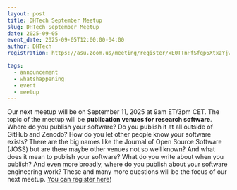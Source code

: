 ```yaml
---
layout: post
title: DHTech September Meetup
slug: DHTech September Meetup
date: 2025-09-05
event_date: 2025-09-05T12:00:00-04:00
author: DHTech
registration: https://asu.zoom.us/meeting/register/xE0TTnFfSfqp6XtxzYjwNA

tags:
  - announcement
  - whatshappening
  - event
  - meetup
---
```


Our next meetup will be on September 11, 2025 at 9am ET/3pm CET. The topic of the meetup will be **publication venues for research software**. Where do you publish your software? Do you publish it at all outside of GitHub and Zenodo? How do you let other people know your software exists? There are the big names like the Journal of Open Source Software (JOSS) but are there maybe other venues not so well known? And what does it mean to publish your software? What do you write about when you publish? And even more broadly, where do you publish about your software engineering work? These and many more questions will be the focus of our next meetup. [You can register here!](https://asu.zoom.us/meeting/register/xE0TTnFfSfqp6XtxzYjwNA)
